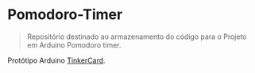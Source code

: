 # Pomodoro-Timer

> Repositório destinado ao armazenamento do código para o Projeto em Arduino Pomodoro timer.

Protótipo Arduino [TinkerCard](https://www.tinkercad.com/things/bijmVoW3hAJ?sharecode=r0XgjJABUkDRx_OK5AivY4GsCFhmsHh2yXEm_7GYzr4).
